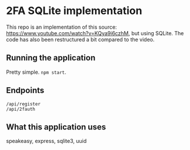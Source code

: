 # 2FA SQLite implementation
This repo is an implementation of this source: https://www.youtube.com/watch?v=KQya9i6czhM, but using SQLite. The code has also been restructured a bit compared to the video.

## Running the application
Pretty simple. `npm start`.

## Endpoints
```
/api/register
/api/2fauth
```

## What this application uses
speakeasy, express, sqlite3, uuid